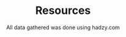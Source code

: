 <h1 align="center">Resources</h1>
<p align="center">All data gathered was done using <a src="https://hadzy.com">hadzy.com</a></p>



